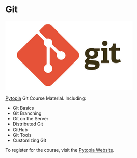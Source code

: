# Git

<!-- Logo image -->
<img src="./images/logo.png" alt="logo" width="400"/>

[Pytopia](https://www.pytopia.ai) Git Course Material. Including:

- Git Basics
- Git Branching
- Git on the Server
- Distributed Git
- GitHub
- Git Tools
- Customizing Git

To register for the course, visit the [Pytopia Website](https://www.pytopia.ai/).
